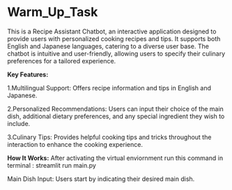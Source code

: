 
# Warm_Up_Task

This is a Recipe Assistant Chatbot, an interactive application designed to provide users with personalized cooking recipes and tips. It supports both English and Japanese languages, catering to a diverse user base. The chatbot is intuitive and user-friendly, allowing users to specify their culinary preferences for a tailored experience.

**Key Features:**

1.Multilingual Support: Offers recipe information and tips in English and Japanese.

2.Personalized Recommendations: Users can input their choice of the main dish, additional dietary preferences, and any special ingredient they wish to include.

3.Culinary Tips: Provides helpful cooking tips and tricks throughout the interaction to enhance the cooking experience.

**How It Works:**
After activating the virtual enviornment run this command in terminal : streamlit run main.py

Main Dish Input: Users start by indicating their desired main dish.

